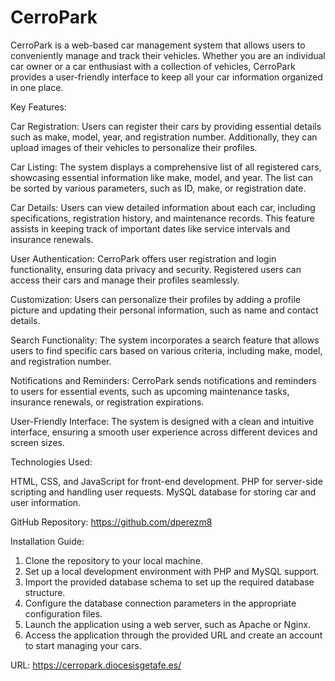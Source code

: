 # CerroPark

CerroPark is a web-based car management system that allows users to conveniently manage and track their vehicles. Whether you are an individual car owner or a car enthusiast with a collection of vehicles, CerroPark provides a user-friendly interface to keep all your car information organized in one place.

Key Features:

Car Registration: Users can register their cars by providing essential details such as make, model, year, and registration number. Additionally, they can upload images of their vehicles to personalize their profiles.

Car Listing: The system displays a comprehensive list of all registered cars, showcasing essential information like make, model, and year. The list can be sorted by various parameters, such as ID, make, or registration date.

Car Details: Users can view detailed information about each car, including specifications, registration history, and maintenance records. This feature assists in keeping track of important dates like service intervals and insurance renewals.

User Authentication: CerroPark offers user registration and login functionality, ensuring data privacy and security. Registered users can access their cars and manage their profiles seamlessly.

Customization: Users can personalize their profiles by adding a profile picture and updating their personal information, such as name and contact details.

Search Functionality: The system incorporates a search feature that allows users to find specific cars based on various criteria, including make, model, and registration number.

Notifications and Reminders: CerroPark sends notifications and reminders to users for essential events, such as upcoming maintenance tasks, insurance renewals, or registration expirations.

User-Friendly Interface: The system is designed with a clean and intuitive interface, ensuring a smooth user experience across different devices and screen sizes.

Technologies Used:

HTML, CSS, and JavaScript for front-end development.
PHP for server-side scripting and handling user requests.
MySQL database for storing car and user information.

GitHub Repository: https://github.com/dperezm8

Installation Guide:

1. Clone the repository to your local machine.
2. Set up a local development environment with PHP and MySQL support.
3. Import the provided database schema to set up the required database structure.
4. Configure the database connection parameters in the appropriate configuration files.
5. Launch the application using a web server, such as Apache or Nginx.
6. Access the application through the provided URL and create an account to start managing your cars.

URL: https://cerropark.diocesisgetafe.es/
